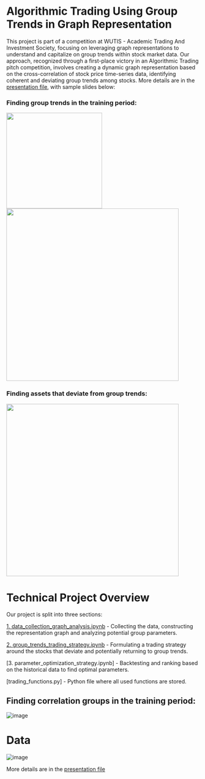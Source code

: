 # Algorithmic Trading Using Group Trends in Graph Representation
This project is part of a competition at WUTIS - Academic Trading And Investment Society, focusing on leveraging graph representations to understand and capitalize on group trends within stock market data. Our approach, recognized through a first-place victory in an Algorithmic Trading pitch competition, involves creating a dynamic graph representation based on the cross-correlation of stock price time-series data, identifying coherent and deviating group trends among stocks. More details are in the [presentation file](https://github.com/lukablagoje/quant_trading_networks/blob/c83d7c6ddf2d7c90bacaa193ef0cf766ddb4efbd/graph_representation_assets.pdf), with sample slides below:

### Finding group trends in the training period:
<img src="https://github.com/lukablagoje/quant_trading_networks/assets/52599010/53396e03-41d0-4ae3-a073-1f83fda918cc" width="250"> <img src="https://github.com/lukablagoje/quant_trading_networks/assets/52599010/3ddf0297-719b-44d5-b28b-fc531d5f47ba" width="450">


### Finding assets that deviate from group trends:
<img src="https://github.com/lukablagoje/quant_trading_networks/assets/52599010/3ddf0297-719b-44d5-b28b-fc531d5f47ba" width="450">

# Technical Project Overview
Our project is split into three sections:

[1. data_collection_graph_analysis.ipynb](https://github.com/lukablagoje/algo-trading-group-trends-graphs/blob/main/1.%20data_collection_graph_analysis.ipynb) - Collecting the data, constructing the representation graph and analyzing potential group parameters.

[2. group_trends_trading_strategy.ipynb](https://github.com/lukablagoje/algo-trading-group-trends-graphs/blob/main/2.%20group_trends_trading_strategy.ipynb) - Formulating a trading strategy around the stocks that deviate and potentially returning to group trends.

[3. parameter_optimization_strategy.ipynb] - Backtesting and ranking based on the historical data to find optimal parameters.

[trading_functions.py] - Python file where all used functions are stored.
## Finding correlation groups in the training period:
![image](https://github.com/lukablagoje/quant_trading_networks/assets/52599010/53396e03-41d0-4ae3-a073-1f83fda918cc)

# Data
![image](https://github.com/lukablagoje/quant_trading_networks/assets/52599010/3ddf0297-719b-44d5-b28b-fc531d5f47ba)

 More details are in the [presentation file](https://github.com/lukablagoje/quant_trading_networks/blob/c83d7c6ddf2d7c90bacaa193ef0cf766ddb4efbd/network_representation_assets.pdf)
